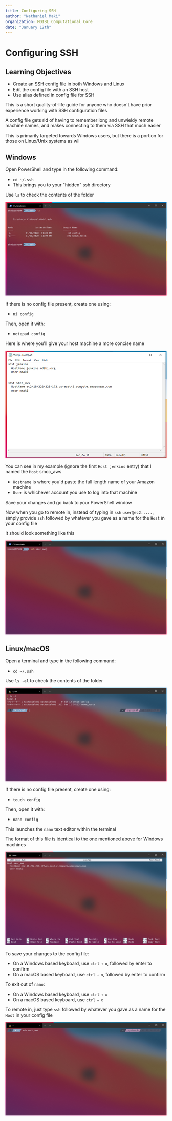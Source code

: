 ```yaml
---
title: Configuring SSH
author: "Nathaniel Maki"
organization: MDIBL Computational Core
date: "January 12th"
---
```


# Configuring SSH

## Learning Objectives
* Create an SSH config file in both Windows and Linux
* Edit the config file with an SSH host
* Use alias defined in config file for SSH

This is a short quality-of-life guide for anyone who doesn't have prior experience working with SSH configuration files

A config file gets rid of having to remember long and unwieldy remote machine names, and makes connecting to them via SSH that much easier

This is primarily targeted towards Windows users, but there is a portion for those on Linux/Unix systems as wll

## Windows

Open PowerShell and type in the following command:
* `cd ~/.ssh`
* This brings you to your "hidden" ssh directory 

Use `ls` to check the contents of the folder

<img src="./configuring_ssh_img/powershell_ssh_ls.png">

If there is no config file present, create one using:
* `ni config`

Then, open it with:
* `notepad config`

Here is where you'll give your host machine a more concise name

<img src="./configuring_ssh_img/config_notepad.png">

You can see in my example (ignore the first `Host jenkins` entry) that I named the `Host` smcc_aws
* `Hostname` is where you'd paste the full length name of your Amazon machine
* `User` is whichever account you use to log into that machine

Save your changes and go back to your PowerShell window

Now when you go to remote in, instead of typing in `ssh` `user@ec2.....`, simply provide `ssh` followed by whatever you gave as a name for the `Host` in your config file

It should look something like this

<img src="./configuring_ssh_img/powershell_config_ssh.png">

## Linux/macOS

Open a terminal and type in the following command:
* `cd ~/.ssh`

Use `ls -al` to check the contents of the folder

<img src="./configuring_ssh_img/terminal_ssh_ls.png">

If there is no config file present, create one using:
* `touch config`

Then, open it with:
* `nano config`

This launches the `nano` text editor within the terminal

The format of this file is identical to the one mentioned above for Windows machines

<img src="./configuring_ssh_img/terminal_nano.png">

To save your changes to the config file:
* On a Windows based keyboard, use `ctrl` + `o`, followed by enter to confirm
* On a macOS based keyboard, use `ctrl` + `o`, followed by enter to confirm

To exit out of `nano`:
* On a Windows based keyboard, use `ctrl` + `x`
* On a macOS based keyboard, use `ctrl` + `x`

To remote in, just type `ssh` followed by whatever you gave as a name for the `Host` in your config file

<img src="./configuring_ssh_img/terminal_config_ssh.png">